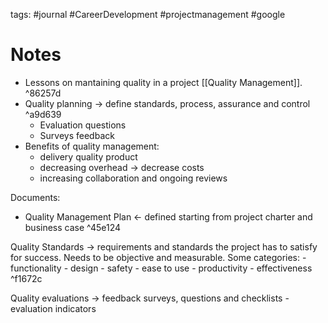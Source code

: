 tags: #journal #CareerDevelopment #projectmanagement #google

# Notes

- Lessons on mantaining quality in a project [[Quality Management]].  ^86257d
- Quality planning -> define standards, process, assurance and control ^a9d639
	- Evaluation questions
	- Surveys feedback
- Benefits of quality management:
	- delivery quality product 
	- decreasing overhead -> decrease costs
	- increasing collaboration and ongoing reviews

Documents: 
- Quality Management Plan <- defined starting from project charter and business case  ^45e124

Quality Standards -> requirements and standards the project has to satisfy for success. Needs to be objective and measurable. Some categories:
	- functionality
	- design
	- safety
	- ease to use
	- productivity
	- effectiveness ^f1672c
	
Quality evaluations -> feedback surveys, questions and checklists
	- evaluation indicators
	